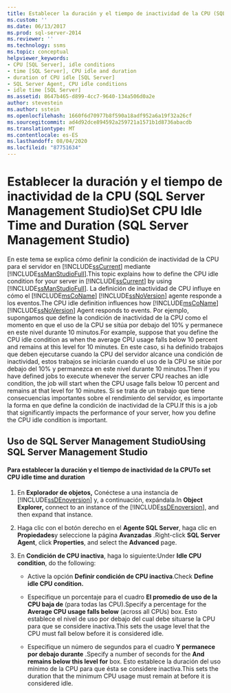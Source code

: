 ```yaml
---
title: Establecer la duración y el tiempo de inactividad de la CPU (SQL Server Management Studio) | Microsoft Docs
ms.custom: ''
ms.date: 06/13/2017
ms.prod: sql-server-2014
ms.reviewer: ''
ms.technology: ssms
ms.topic: conceptual
helpviewer_keywords:
- CPU [SQL Server], idle conditions
- time [SQL Server], CPU idle and duration
- duration of CPU idle [SQL Server]
- SQL Server Agent, CPU idle conditions
- idle time [SQL Server]
ms.assetid: 8647b465-d899-4cc7-9640-134a506d0a2e
author: stevestein
ms.author: sstein
ms.openlocfilehash: 1660f6d70977b8f590a18adf952a6a19f32a26cf
ms.sourcegitcommit: ad4d92dce894592a259721a1571b1d8736abacdb
ms.translationtype: MT
ms.contentlocale: es-ES
ms.lasthandoff: 08/04/2020
ms.locfileid: "87751634"
---
```

# <a name="set-cpu-idle-time-and-duration-sql-server-management-studio"></a><span data-ttu-id="a2531-102">Establecer la duración y el tiempo de inactividad de la CPU (SQL Server Management Studio)</span><span class="sxs-lookup"><span data-stu-id="a2531-102">Set CPU Idle Time and Duration (SQL Server Management Studio)</span></span>
  <span data-ttu-id="a2531-103">En este tema se explica cómo definir la condición de inactividad de la CPU para el servidor en [!INCLUDE[ssCurrent](../../includes/sscurrent-md.md)] mediante [!INCLUDE[ssManStudioFull](../../includes/ssmanstudiofull-md.md)].</span><span class="sxs-lookup"><span data-stu-id="a2531-103">This topic explains how to define the CPU idle condition for your server in [!INCLUDE[ssCurrent](../../includes/sscurrent-md.md)] by using [!INCLUDE[ssManStudioFull](../../includes/ssmanstudiofull-md.md)].</span></span> <span data-ttu-id="a2531-104">La definición de inactividad de CPU influye en cómo el [!INCLUDE[msCoName](../../includes/msconame-md.md)] [!INCLUDE[ssNoVersion](../../includes/ssnoversion-md.md)] agente responde a los eventos.</span><span class="sxs-lookup"><span data-stu-id="a2531-104">The CPU idle definition influences how [!INCLUDE[msCoName](../../includes/msconame-md.md)] [!INCLUDE[ssNoVersion](../../includes/ssnoversion-md.md)] Agent responds to events.</span></span> <span data-ttu-id="a2531-105">Por ejemplo, supongamos que define la condición de inactividad de la CPU como el momento en que el uso de la CPU se sitúa por debajo del 10% y permanece en este nivel durante 10 minutos.</span><span class="sxs-lookup"><span data-stu-id="a2531-105">For example, suppose that you define the CPU idle condition as when the average CPU usage falls below 10 percent and remains at this level for 10 minutes.</span></span> <span data-ttu-id="a2531-106">En este caso, si ha definido trabajos que deben ejecutarse cuando la CPU del servidor alcance una condición de inactividad, estos trabajos se iniciarán cuando el uso de la CPU se sitúe por debajo del 10% y permanezca en este nivel durante 10 minutos.</span><span class="sxs-lookup"><span data-stu-id="a2531-106">Then if you have defined jobs to execute whenever the server CPU reaches an idle condition, the job will start when the CPU usage falls below 10 percent and remains at that level for 10 minutes.</span></span> <span data-ttu-id="a2531-107">Si se trata de un trabajo que tiene consecuencias importantes sobre el rendimiento del servidor, es importante la forma en que define la condición de inactividad de la CPU.</span><span class="sxs-lookup"><span data-stu-id="a2531-107">If this is a job that significantly impacts the performance of your server, how you define the CPU idle condition is important.</span></span>  
  
##  <a name="using-sql-server-management-studio"></a><a name="SSMSProcedure"></a> <span data-ttu-id="a2531-108">Uso de SQL Server Management Studio</span><span class="sxs-lookup"><span data-stu-id="a2531-108">Using SQL Server Management Studio</span></span>  
  
#### <a name="to-set-cpu-idle-time-and-duration"></a><span data-ttu-id="a2531-109">Para establecer la duración y el tiempo de inactividad de la CPU</span><span class="sxs-lookup"><span data-stu-id="a2531-109">To set CPU idle time and duration</span></span>  
  
1.  <span data-ttu-id="a2531-110">En **Explorador de objetos,** Conéctese a una instancia de [!INCLUDE[ssDEnoversion](../../includes/ssdenoversion-md.md)] y, a continuación, expándala.</span><span class="sxs-lookup"><span data-stu-id="a2531-110">In **Object Explorer,** connect to an instance of the [!INCLUDE[ssDEnoversion](../../includes/ssdenoversion-md.md)], and then expand that instance.</span></span>  
  
2.  <span data-ttu-id="a2531-111">Haga clic con el botón derecho en el **Agente SQL Server**, haga clic en **Propiedades**y seleccione la página **Avanzadas** .</span><span class="sxs-lookup"><span data-stu-id="a2531-111">Right-click **SQL Server Agent**, click **Properties**, and select the **Advanced** page.</span></span>  
  
3.  <span data-ttu-id="a2531-112">En **Condición de CPU inactiva**, haga lo siguiente:</span><span class="sxs-lookup"><span data-stu-id="a2531-112">Under **Idle CPU condition**, do the following:</span></span>  
  
    -   <span data-ttu-id="a2531-113">Active la opción **Definir condición de CPU inactiva**.</span><span class="sxs-lookup"><span data-stu-id="a2531-113">Check **Define idle CPU condition.**</span></span>  
  
    -   <span data-ttu-id="a2531-114">Especifique un porcentaje para el cuadro **El promedio de uso de la CPU baja de** (para todas las CPU).</span><span class="sxs-lookup"><span data-stu-id="a2531-114">Specify a percentage for the **Average CPU usage falls below** (across all CPUs) box.</span></span> <span data-ttu-id="a2531-115">Esto establece el nivel de uso por debajo del cual debe situarse la CPU para que se considere inactiva.</span><span class="sxs-lookup"><span data-stu-id="a2531-115">This sets the usage level that the CPU must fall below before it is considered idle.</span></span>  
  
    -   <span data-ttu-id="a2531-116">Especifique un número de segundos para el cuadro **Y permanece por debajo durante** .</span><span class="sxs-lookup"><span data-stu-id="a2531-116">Specify a number of seconds for the **And remains below this level for** box.</span></span> <span data-ttu-id="a2531-117">Esto establece la duración del uso mínimo de la CPU para que ésta se considere inactiva.</span><span class="sxs-lookup"><span data-stu-id="a2531-117">This sets the duration that the minimum CPU usage must remain at before it is considered idle.</span></span>  
  
  
